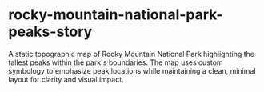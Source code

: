 # rocky-mountain-national-park-peaks-story
A static topographic map of Rocky Mountain National Park highlighting the tallest peaks within the park's boundaries. The map uses custom symbology to emphasize peak locations while maintaining a clean, minimal layout for clarity and visual impact.
